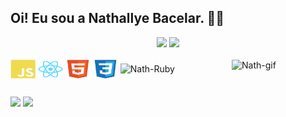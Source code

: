## Oi! Eu sou a Nathallye Bacelar. 👋😊


<div align="center">
  <a href="https://github.com/nathallyet"></a>
  <img height="180em" src="https://github-readme-stats.vercel.app/api?username=nathallyet&show_icons=true&theme=dracula&include_all_commits=true&count_private=true" />
  <img height="180em" src="https://github-readme-stats.vercel.app/api/top-langs/?username=nathallyet&layout=compact&langs_count=7&theme=dracula" />
</div>
  
  
<div><br>
  <img align="center" alt="Nath-Js" height="30" width="40" src="https://raw.githubusercontent.com/devicons/devicon/master/icons/javascript/javascript-plain.svg">
  <img align="center" alt="Nath-React" height="30" width="40" src="https://raw.githubusercontent.com/devicons/devicon/master/icons/react/react-original.svg">
  <img align="center" alt="Nath-HTML" height="30" width="40" src="https://raw.githubusercontent.com/devicons/devicon/master/icons/html5/html5-original.svg">
  <img align="center" alt="Nath-CSS" height="30" width="40" src="https://raw.githubusercontent.com/devicons/devicon/master/icons/css3/css3-original.svg">
  <img align="center" alt="Nath-Ruby" height="30" width="40" src="https://cdn.jsdelivr.net/gh/devicons/devicon/icons/ruby/ruby-plain.svg">
  <img align="right" alt="Nath-gif" height="150" width="150" src="https://i.picasion.com/pic92/f093a2ca67deb94984b95394a51c32dd.gif">
</div>
  
##
  
<div> 
  <a href="https://www.linkedin.com/in/nathallye-tavares-62092a178" target="_blank"><img src="https://img.shields.io/badge/-LinkedIn-%230077B5?style=for-the-badge&logo=linkedin&logoColor=white" target="_blank"></a> 
  <a href = "mailto:nathallyet@gmail.com"><img src="https://img.shields.io/badge/-Gmail-%23333?style=for-the-badge&logo=gmail&logoColor=white" target="_blank"></a>
</div>
